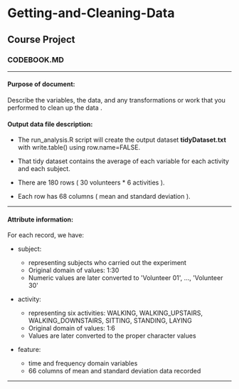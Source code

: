 
# Getting-and-Cleaning-Data 
## Course Project 
### CODEBOOK.MD

***

#### Purpose of document:

Describe the variables, the data, and any transformations or work that you performed to clean up the data .


#### Output data file description: 

* The run_analysis.R script will create the output dataset __tidyDataset.txt__ with write.table() using row.name=FALSE.

* That tidy dataset contains the average of each variable for each activity and each subject.

* There are 180 rows ( 30 volunteers * 6 activities ).

* Each row has 68 columns ( mean and standard deviation ).

***

#### Attribute information:

For each record, we have:  

* subject: 
	+ representing subjects who carried out the experiment
	+ Original domain of values: 1:30
	+ Numeric values are later converted to 'Volunteer 01', ..., 'Volunteer 30'

* activity:	 
	+ representing six activities: WALKING, WALKING_UPSTAIRS, WALKING_DOWNSTAIRS, SITTING, STANDING, LAYING  
	+ Original domain of values: 1:6
	+ Values are later converted to the proper character values

* feature: 
	+ time and frequency domain variables
	+ 66 columns of mean and standard deviation data recorded 

***